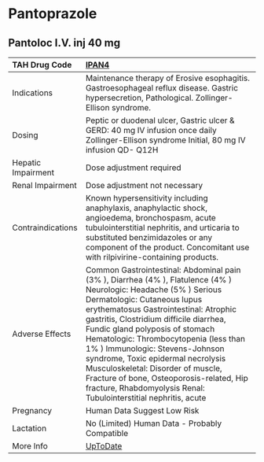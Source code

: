# Pantoprazole

## Pantoloc I.V. inj 40 mg

| TAH Drug Code      | [IPAN4](https://www.tahsda.org.tw/drugs/hissearch.php?drug_code=IPAN4)                                                                                                                                                                                                                                                                                                                                                                                                                                                                      |
|:-------------------|:--------------------------------------------------------------------------------------------------------------------------------------------------------------------------------------------------------------------------------------------------------------------------------------------------------------------------------------------------------------------------------------------------------------------------------------------------------------------------------------------------------------------------------------------|
| Indications        | Maintenance therapy of Erosive esophagitis. Gastroesophageal reflux disease. Gastric hypersecretion, Pathological. Zollinger-Ellison syndrome.                                                                                                                                                                                                                                                                                                                                                                                              |
| Dosing             | Peptic or duodenal ulcer, Gastric ulcer & GERD: 40 mg IV infusion once daily Zollinger-Ellison syndrome Initial, 80 mg IV infusion QD- Q12H                                                                                                                                                                                                                                                                                                                                                                                                 |
| Hepatic Impairment | Dose adjustment required                                                                                                                                                                                                                                                                                                                                                                                                                                                                                                                    |
| Renal Impairment   | Dose adjustment not necessary                                                                                                                                                                                                                                                                                                                                                                                                                                                                                                               |
| Contraindications  | Known hypersensitivity including anaphylaxis, anaphylactic shock, angioedema, bronchospasm, acute tubulointerstitial nephritis, and urticaria to substituted benzimidazoles or any component of the product. Concomitant use with rilpivirine-containing products.                                                                                                                                                                                                                                                                          |
| Adverse Effects    | Common Gastrointestinal: Abdominal pain (3% ), Diarrhea (4% ), Flatulence (4% ) Neurologic: Headache (5% ) Serious Dermatologic: Cutaneous lupus erythematosus Gastrointestinal: Atrophic gastritis, Clostridium difficile diarrhea, Fundic gland polyposis of stomach Hematologic: Thrombocytopenia (less than 1% ) Immunologic: Stevens-Johnson syndrome, Toxic epidermal necrolysis Musculoskeletal: Disorder of muscle, Fracture of bone, Osteoporosis-related, Hip fracture, Rhabdomyolysis Renal: Tubulointerstitial nephritis, acute |
| Pregnancy          | Human Data Suggest Low Risk                                                                                                                                                                                                                                                                                                                                                                                                                                                                                                                 |
| Lactation          | No (Limited) Human Data - Probably Compatible                                                                                                                                                                                                                                                                                                                                                                                                                                                                                               |
| More Info          | [UpToDate](https://www.uptodate.com/contents/pantoprazole-drug-information)                                                                                                                                                                                                                                                                                                                                                                                                                                                                 |

